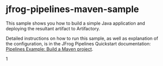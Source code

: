 # jfrog-pipelines-maven-sample

This sample shows you how to build a simple Java application and deploying the resultant artifact to Artifactory.

Detailed instructions on how to run this sample, as well as explanation of the configuration, is in the JFrog Pipelines Quickstart documentation: [Pipelines Example: Build a Maven project](https://www.jfrog.com/confluence/display/JFROG/Pipelines+Example%3A+Maven+Build).

1
